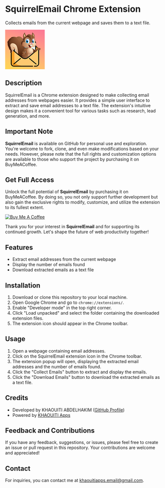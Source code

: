 # SquirrelEmail Chrome Extension

Collects emails from the current webpage and saves them to a text file.

![SquirrelEmail Logo](images/iconbig128.png)

## Description

SquirrelEmail is a Chrome extension designed to make collecting email addresses from webpages easier. It provides a simple user interface to extract and save email addresses to a text file. The extension's intuitive design makes it a convenient tool for various tasks such as research, lead generation, and more.


## Important Note

**SquirrelEmail** is available on GitHub for personal use and exploration. You're welcome to fork, clone, and even make modifications based on your needs. However, please note that the full rights and customization options are available to those who support the project by purchasing it on BuyMeACoffee.

## Get Full Access

Unlock the full potential of **SquirrelEmail** by purchasing it on BuyMeACoffee. By doing so, you not only support further development but also gain the exclusive rights to modify, customize, and utilize the extension to its fullest extent.

[![Buy Me A Coffee](https://img.buymeacoffee.com/button-api/?text=Buy%20me%20a%20coffee&emoji=&slug=your-coffee-link&button_colour=FFDD00&font_colour=000000&font_family=Cookie&outline_colour=000000&coffee_colour=ffffff)](https://www.buymeacoffee.com/kh.abdelhakim/e/161216)

Thank you for your interest in **SquirrelEmail** and for supporting its continued growth. Let's shape the future of web productivity together!


## Features

- Extract email addresses from the current webpage
- Display the number of emails found
- Download extracted emails as a text file

## Installation

1. Download or clone this repository to your local machine.
2. Open Google Chrome and go to `chrome://extensions/`.
3. Enable "Developer mode" in the top right corner.
4. Click "Load unpacked" and select the folder containing the downloaded extension files.
5. The extension icon should appear in the Chrome toolbar.

## Usage

1. Open a webpage containing email addresses.
2. Click on the SquirrelEmail extension icon in the Chrome toolbar.
3. The extension popup will open, displaying the extracted email addresses and the number of emails found.
4. Click the "Collect Emails" button to extract and display the emails.
5. Click the "Download Emails" button to download the extracted emails as a text file.

## Credits

- Developed by KHAOUITI ABDELHAKIM ([GitHub Profile](https://github.com/khaouitiabdelhakim))
- Powered by [KHAOUITI Apps](https://khaouitiapps.web.app/)

## Feedback and Contributions

If you have any feedback, suggestions, or issues, please feel free to create an issue or pull request in this repository. Your contributions are welcome and appreciated!

## Contact

For inquiries, you can contact me at [khaouitiapps.email@gmail.com](mailto:khaouitiapps.email@gmail.com).
